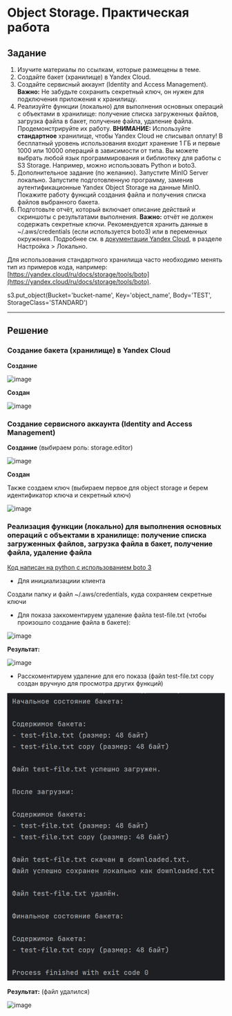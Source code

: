 # Object Storage. Практическая работа

## Задание

1. Изучите материалы по ссылкам, которые размещены в теме.
2. Создайте бакет (хранилище) в Yandex Cloud.
3. Создайте сервисный аккаунт (Identity and Access Management).
**Важно:** Не забудьте сохранить секретный ключ, он нужен для подключения приложения к хранилищу.
4. Реализуйте функции (локально) для выполнения основных операций с объектами в хранилище: получение списка загруженных файлов, загрузка файла в бакет, получение файла, удаление файла. Продемонстрируйте их работу.
**ВНИМАНИЕ:** Используйте **стандартное** хранилище, чтобы Yandex Cloud не списывал оплату! В бесплатный уровень использования входит хранение 1 ГБ и первые 1000 или 10000 операций в зависимости от типа. Вы можете выбрать любой язык программирования и библиотеку для работы с S3 Storage. Например, можно использовать Python и boto3.
5. Дополнительное задание (по желанию). Запустите MinIO Server локально. Запустите подготовленную программу, заменив аутентификационные Yandex Object Storage на данные MinIO. Покажите работу функций создания файла и получения списка файлов выбранного бакета.
6. Подготовьте отчёт, который включает описание действий и скриншоты с результатами выполнения.
**Важно:** отчёт не должен содержать секретные ключи.
Рекомендуется хранить данные в ~/.aws/credentials (если используется boto3) или в переменных окружения. Подробнее см. в [документации Yandex Cloud](https://yandex.cloud/ru/docs/storage/tools/boto), в разделе Настройка > Локально.

Для использования стандартного хранилища часто необходимо менять тип из примеров кода, например: [https://yandex.cloud/ru/docs/storage/tools/boto](https://yandex.cloud/ru/docs/storage/tools/boto).

s3.put_object(Bucket='bucket-name', Key='object_name', Body='TEST', StorageClass='STANDARD')

---

## Решение

### Создание бакета (хранилище) в Yandex Cloud

**Создание**

![image](https://github.com/user-attachments/assets/e16f5ca3-c5a0-408e-82df-c5f8321b74a2)

**Создан**

![image](https://github.com/user-attachments/assets/834a04c9-210e-4007-a09e-6065e2d3bd86)

### Создание сервисного аккаунта (Identity and Access Management)

**Создание** (выбираем роль: storage.editor)

![image](https://github.com/user-attachments/assets/4112e612-5f35-4dd4-9b89-3d2ddc38e194)

**Создан**

Также создаем ключ (выбираем первое для object storage и берем идентификатор ключа и секретный ключ)

![image](https://github.com/user-attachments/assets/b1d6fd0e-4ade-42c2-8104-0dbd85f41a4a)

### Реализация функции (локально) для выполнения основных операций с объектами в хранилище: получение списка загруженных файлов, загрузка файла в бакет, получение файла, удаление файла

[Код написан на python с использованием boto 3](https://github.com/MelnikNO/Computpract/blob/main/ЛР9/main.py)

* Для инициализациии клиента

Создали папку и файл ~/.aws/credentials, куда сохраняем секретные ключи

* Для показа заккоментируем удаление файла test-file.txt (чтобы произошло создание файла в бакете):

![image](https://github.com/user-attachments/assets/1dda487d-72f4-4c4e-bdb7-2813e4c6a67d)

**Результат:**

![image](https://github.com/user-attachments/assets/534e7ae2-bd50-475b-9cb2-a2ddf3a501eb)

* Расскоментируем удаление для его показа (файл test-file.txt copy создан вручную для просмотра других функций)


![image](https://github.com/MelnikNO/Computpract/blob/main/Screen/Снимок%20экрана%202025-06-06%20233056.png)

**Результат:** (файл удалился)

![image](https://github.com/user-attachments/assets/77876d09-6df1-42d1-8fb0-e11bf2fd9d5c)


